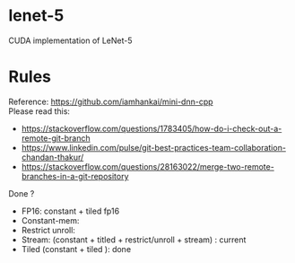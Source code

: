 # lenet-5
CUDA implementation of LeNet-5

# Rules
Reference: https://github.com/iamhankai/mini-dnn-cpp <br>
Please read this: 
- https://stackoverflow.com/questions/1783405/how-do-i-check-out-a-remote-git-branch 
- https://www.linkedin.com/pulse/git-best-practices-team-collaboration-chandan-thakur/
- https://stackoverflow.com/questions/28163022/merge-two-remote-branches-in-a-git-repository 

Done ?
- FP16: constant + tiled fp16
- Constant-mem:  
- Restrict unroll: 
- Stream: (constant + titled + restrict/unroll + stream) : current
- Tiled (constant + tiled ): done
